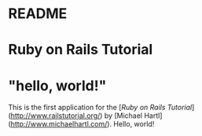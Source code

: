 # README

# Ruby on Rails Tutorial

# "hello, world!"

This is the first application for the [*Ruby on Rails Tutorial*] (http://www.railstutorial.org/) by 
[Michael Hartl] (http://www.michaelhartl.com/). Hello, world!
